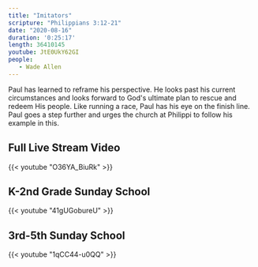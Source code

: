 ```yaml
---
title: "Imitators"
scripture: "Philippians 3:12-21"
date: "2020-08-16"
duration: '0:25:17' 
length: 36410145
youtube: JtE0UkY62GI
people:
   - Wade Allen
---
```


Paul has learned to reframe his perspective. He looks past his current circumstances and looks forward to God's ultimate plan to rescue and redeem His people. Like running a race, Paul has his eye on the finish line. Paul goes a step further and urges the church at Philippi to follow his example in this.


## Full Live Stream Video

{{< youtube "O36YA_BiuRk" >}}

## K-2nd Grade Sunday School

{{< youtube "41gUGobureU" >}}

## 3rd-5th Sunday School

{{< youtube "1qCC44-u0QQ" >}}



